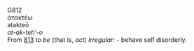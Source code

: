 <body>
  <p>G812<br>  ἀτακτέω  <br> atakteō  <br><i>at-ak-teh‘-o </i><br>From <a href="g0813.htm">813</a>  to <i>be</i> (that is, <i>act</i>) <i>irregular:</i> - behave self disorderly.<br></p>
 </body>